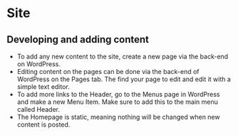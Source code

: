 # Site
## Developing and adding content

- To add any new content to the site, create a new page via the back-end on WordPress.
- Editing content on the pages can be done via the back-end of WordPress on the Pages tab. The find your page to edit and edit it with a simple text editor.
- To add more links to the Header, go to the Menus page in WordPress and make a new Menu Item. Make sure to add this to the main menu called Header.
- The Homepage is static, meaning nothing will be changed when new content is posted.